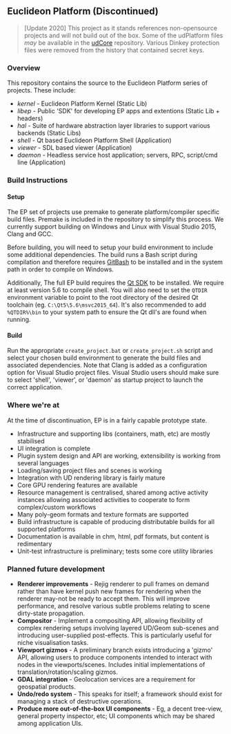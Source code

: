 ## Euclideon Platform (Discontinued) ##

> [Update 2020] This project as it stands references non-opensource projects and will not build out of the box. Some of the udPlatform files _may_ be available in the [udCore](https://github.com/Euclideon/udCore) repository. Various Dinkey protection files were removed from the history that contained secret keys.

### Overview ###

This repository contains the source to the Euclideon Platform series of projects.
These include:

 * *kernel* - Euclideon Platform Kernel (Static Lib)
 * *libep* - Public 'SDK' for developing EP apps and extentions (Static Lib + headers)
 * *hal* - Suite of hardware abstraction layer libraries to support various backends (Static Libs)
 * *shell* - Qt based Euclideon Platform Shell (Application)
 * *viewer* - SDL based viewer (Application)
 * *daemon* - Headless service host application; servers, RPC, script/cmd line (Application)

### Build Instructions ###

#### Setup ####

The EP set of projects use premake to generate platform/compiler specific build
files. Premake is included in the repository to simplify this process. We
currently support building on Windows and Linux with Visual Studio 2015, Clang
and GCC.

Before building, you will need to setup your build environment to include some
additional dependencies. The build runs a Bash script during compilation and
therefore requires [GitBash](https://git-for-windows.github.io/) to be installed
and in the system path in order to compile on Windows.

Additionally, The full EP build requires the
[Qt SDK](http://www.qt.io/download-open-source/) to be installed. We require at
least version 5.6 to compile shell. You will also need to set the `QTDIR`
environment variable to point to the root directory of the desired Qt toolchain
(eg. `C:\Qt5\5.6\msvc2015_64`). It's also recommended to add `%QTDIR%\bin` to
your system path to ensure the Qt dll's are found when running.

#### Build ####

Run the appropriate `create_project.bat` or `create_project.sh` script and
select your chosen build environment to generate the build files and associated
dependencies. Note that Clang is added as a configuration option for Visual
Studio project files. Visual Studio users should make sure to select 'shell',
'viewer', or 'daemon' as startup project to launch the correct application.

### Where we're at ###

At the time of discontinuation, EP is in a fairly capable prototype state.

 * Infrastructure and supporting libs (containers, math, etc) are mostly
   stabilised
 * UI integration is complete
 * Plugin system design and API are working, extensibility is working from
   several languages
 * Loading/saving project files and scenes is working
 * Integration with UD rendering library is fairly mature
 * Core GPU rendering features are available
 * Resource management is centralised, shared among active activity instances
   allowing associated activities to cooperate to form complex/custom workflows
 * Many poly-geom formats and texture formats are supported
 * Build infrastructure is capable of producing distributable builds for all
   supported platforms
 * Documentation is available in chm, html, pdf formats, but content is
   redimentary
 * Unit-test infrastructure is preliminary; tests some core utility libraries

### Planned future development ###

 * **Renderer improvements** - Rejig renderer to pull frames on demand rather than
have kernel push new frames for rendering when the renderer may-not be ready to
accept them. This will improve performance, and resolve various subtle problems
relating to scene dirty-state propagation.
 * **Compositor** - Implement a compositing API, allowing flexibility of complex
rendering setups involving layered UD/Geom sub-scenes and introducing
user-supplied post-effects. This is particularly useful for niche visualisation
tasks.
 * **Viewport gizmos** - A preliminary branch exists introducing a 'gizmo' API,
allowing users to produce components intended to interact with nodes in the
viewports/scenes. Includes initial implementations of translation/rotation/scaling
gizmos.
 * **GDAL integration** - Geolocation services are a requirement for geospatial
products.
 * **Undo/redo system** - This speaks for itself; a framework should exist for
managing a stack of destructive operations.
 * **Produce more out-of-the-box UI components** - Eg, a decent tree-view, general
property inspector, etc; UI components which may be shared among application UIs.

